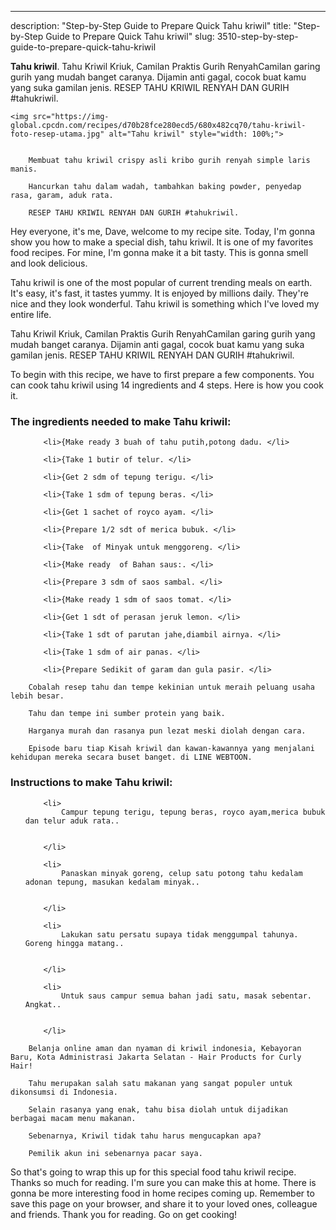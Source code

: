 ---
description: "Step-by-Step Guide to Prepare Quick Tahu kriwil"
title: "Step-by-Step Guide to Prepare Quick Tahu kriwil"
slug: 3510-step-by-step-guide-to-prepare-quick-tahu-kriwil

<p>
	<strong>Tahu kriwil</strong>. 
	Tahu Kriwil Kriuk, Camilan Praktis Gurih RenyahCamilan garing gurih yang mudah banget caranya. Dijamin anti gagal, cocok buat kamu yang suka gamilan jenis. RESEP TAHU KRIWIL RENYAH DAN GURIH #tahukriwil.
</p>
<p>
	
	<img src="https://img-global.cpcdn.com/recipes/d70b28fce280ecd5/680x482cq70/tahu-kriwil-foto-resep-utama.jpg" alt="Tahu kriwil" style="width: 100%;">
	
	
		Membuat tahu kriwil crispy asli kribo gurih renyah simple laris manis.
	
		Hancurkan tahu dalam wadah, tambahkan baking powder, penyedap rasa, garam, aduk rata.
	
		RESEP TAHU KRIWIL RENYAH DAN GURIH #tahukriwil.
	
</p>
<p>
	Hey everyone, it's me, Dave, welcome to my recipe site. Today, I'm gonna show you how to make a special dish, tahu kriwil. It is one of my favorites food recipes. For mine, I'm gonna make it a bit tasty. This is gonna smell and look delicious.
</p>
	
<p>
	Tahu kriwil is one of the most popular of current trending meals on earth. It's easy, it's fast, it tastes yummy. It is enjoyed by millions daily. They're nice and they look wonderful. Tahu kriwil is something which I've loved my entire life.
</p>
<p>
	Tahu Kriwil Kriuk, Camilan Praktis Gurih RenyahCamilan garing gurih yang mudah banget caranya. Dijamin anti gagal, cocok buat kamu yang suka gamilan jenis. RESEP TAHU KRIWIL RENYAH DAN GURIH #tahukriwil.
</p>

<p>
To begin with this recipe, we have to first prepare a few components. You can cook tahu kriwil using 14 ingredients and 4 steps. Here is how you cook it.
</p>

<h3>The ingredients needed to make Tahu kriwil:</h3>

<ol>
	
		<li>{Make ready 3 buah of tahu putih,potong dadu. </li>
	
		<li>{Take 1 butir of telur. </li>
	
		<li>{Get 2 sdm of tepung terigu. </li>
	
		<li>{Take 1 sdm of tepung beras. </li>
	
		<li>{Get 1 sachet of royco ayam. </li>
	
		<li>{Prepare 1/2 sdt of merica bubuk. </li>
	
		<li>{Take  of Minyak untuk menggoreng. </li>
	
		<li>{Make ready  of Bahan saus:. </li>
	
		<li>{Prepare 3 sdm of saos sambal. </li>
	
		<li>{Make ready 1 sdm of saos tomat. </li>
	
		<li>{Get 1 sdt of perasan jeruk lemon. </li>
	
		<li>{Take 1 sdt of parutan jahe,diambil airnya. </li>
	
		<li>{Take 1 sdm of air panas. </li>
	
		<li>{Prepare Sedikit of garam dan gula pasir. </li>
	
</ol>
<p>
	
		Cobalah resep tahu dan tempe kekinian untuk meraih peluang usaha lebih besar.
	
		Tahu dan tempe ini sumber protein yang baik.
	
		Harganya murah dan rasanya pun lezat meski diolah dengan cara.
	
		Episode baru tiap Kisah kriwil dan kawan-kawannya yang menjalani kehidupan mereka secara buset banget. di LINE WEBTOON.
	
</p>

<h3>Instructions to make Tahu kriwil:</h3>

<ol>
	
		<li>
			Campur tepung terigu, tepung beras, royco ayam,merica bubuk dan telur aduk rata..
			
			
		</li>
	
		<li>
			Panaskan minyak goreng, celup satu potong tahu kedalam adonan tepung, masukan kedalam minyak..
			
			
		</li>
	
		<li>
			Lakukan satu persatu supaya tidak menggumpal tahunya. Goreng hingga matang..
			
			
		</li>
	
		<li>
			Untuk saus campur semua bahan jadi satu, masak sebentar. Angkat..
			
			
		</li>
	
</ol>

<p>
	
		Belanja online aman dan nyaman di kriwil indonesia, Kebayoran Baru, Kota Administrasi Jakarta Selatan - Hair Products for Curly Hair!
	
		Tahu merupakan salah satu makanan yang sangat populer untuk dikonsumsi di Indonesia.
	
		Selain rasanya yang enak, tahu bisa diolah untuk dijadikan berbagai macam menu makanan.
	
		Sebenarnya, Kriwil tidak tahu harus mengucapkan apa?
	
		Pemilik akun ini sebenarnya pacar saya.
	
</p>

<p>
	So that's going to wrap this up for this special food tahu kriwil recipe. Thanks so much for reading. I'm sure you can make this at home. There is gonna be more interesting food in home recipes coming up. Remember to save this page on your browser, and share it to your loved ones, colleague and friends. Thank you for reading. Go on get cooking!
</p>
